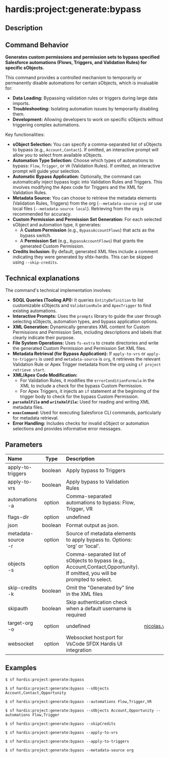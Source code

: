 <!-- This file has been generated with command 'sf hardis:doc:plugin:generate'. Please do not update it manually or it may be overwritten -->
# hardis:project:generate:bypass

## Description


## Command Behavior

**Generates custom permissions and permission sets to bypass specified Salesforce automations (Flows, Triggers, and Validation Rules) for specific sObjects.**

This command provides a controlled mechanism to temporarily or permanently disable automations for certain sObjects, which is invaluable for:

- **Data Loading:** Bypassing validation rules or triggers during large data imports.
- **Troubleshooting:** Isolating automation issues by temporarily disabling them.
- **Development:** Allowing developers to work on specific sObjects without triggering complex automations.

Key functionalities:

- **sObject Selection:** You can specify a comma-separated list of sObjects to bypass (e.g., `Account,Contact`). If omitted, an interactive prompt will allow you to select from available sObjects.
- **Automation Type Selection:** Choose which types of automations to bypass: `Flow`, `Trigger`, or `VR` (Validation Rules). If omitted, an interactive prompt will guide your selection.
- **Automatic Bypass Application:** Optionally, the command can automatically inject bypass logic into Validation Rules and Triggers. This involves modifying the Apex code for Triggers and the XML for Validation Rules.
- **Metadata Source:** You can choose to retrieve the metadata elements (Validation Rules, Triggers) from the org (`--metadata-source org`) or use local files (`--metadata-source local`). Retrieving from the org is recommended for accuracy.
- **Custom Permission and Permission Set Generation:** For each selected sObject and automation type, it generates:
  - A **Custom Permission** (e.g., `BypassAccountFlows`) that acts as the bypass switch.
  - A **Permission Set** (e.g., `BypassAccountFlows`) that grants the generated Custom Permission.
- **Credits Inclusion:** By default, generated XML files include a comment indicating they were generated by sfdx-hardis. This can be skipped using `--skip-credits`.

## Technical explanations

The command's technical implementation involves:

- **SOQL Queries (Tooling API):** It queries `EntityDefinition` to list customizable sObjects and `ValidationRule` and `ApexTrigger` to find existing automations.
- **Interactive Prompts:** Uses the `prompts` library to guide the user through selecting sObjects, automation types, and bypass application options.
- **XML Generation:** Dynamically generates XML content for Custom Permissions and Permission Sets, including descriptions and labels that clearly indicate their purpose.
- **File System Operations:** Uses `fs-extra` to create directories and write the generated Custom Permission and Permission Set XML files.
- **Metadata Retrieval (for Bypass Application):** If `apply-to-vrs` or `apply-to-triggers` is used and `metadata-source` is `org`, it retrieves the relevant Validation Rule or Apex Trigger metadata from the org using `sf project retrieve start`.
- **XML/Apex Code Modification:**
  - For Validation Rules, it modifies the `errorConditionFormula` in the XML to include a check for the bypass Custom Permission.
  - For Apex Triggers, it injects an `if` statement at the beginning of the trigger body to check for the bypass Custom Permission.
- **`parseXmlFile` and `writeXmlFile`:** Used for reading and writing XML metadata files.
- **`execCommand`:** Used for executing Salesforce CLI commands, particularly for metadata retrieval.
- **Error Handling:** Includes checks for invalid sObject or automation selections and provides informative error messages.


## Parameters

|Name|Type|Description|Default|Required|Options|
|:---|:--:|:----------|:-----:|:------:|:-----:|
|apply-to-triggers|boolean|Apply bypass to Triggers||||
|apply-to-vrs|boolean|Apply bypass to Validation Rules||||
|automations<br/>-a|option|Comma-separated automations to bypass: Flow, Trigger, VR||||
|flags-dir|option|undefined||||
|json|boolean|Format output as json.||||
|metadata-source<br/>-r|option|Source of metadata elements to apply bypass to. Options: 'org' or 'local'.||||
|objects<br/>-s|option|Comma-separated list of sObjects to bypass (e.g., Account,Contact,Opportunity). If omitted, you will be prompted to select.||||
|skip-credits<br/>-k|boolean|Omit the "Generated by" line in the XML files||||
|skipauth|boolean|Skip authentication check when a default username is required||||
|target-org<br/>-o|option|undefined|nicolas.vuillamy@cloudity.com.playnico|||
|websocket|option|Websocket host:port for VsCode SFDX Hardis UI integration||||

## Examples

```shell
$ sf hardis:project:generate:bypass
```

```shell
$ sf hardis:project:generate:bypass --sObjects Account,Contact,Opportunity
```

```shell
$ sf hardis:project:generate:bypass --automations Flow,Trigger,VR
```

```shell
$ sf hardis:project:generate:bypass --sObjects Account,Opportunity --automations Flow,Trigger
```

```shell
$ sf hardis:project:generate:bypass --skipCredits
```

```shell
$ sf hardis:project:generate:bypass --apply-to-vrs
```

```shell
$ sf hardis:project:generate:bypass --apply-to-triggers
```

```shell
$ sf hardis:project:generate:bypass --metadata-source org
```


